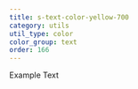 ```yaml
---
title: s-text-color-yellow-700
category: utils
util_type: color
color_group: text
order: 166
---
```

<div class="s-text-color-yellow-700">Example Text</div>